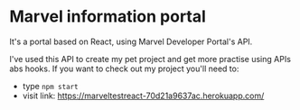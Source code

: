 # Marvel information portal
It's a portal based on React, using Marvel Developer Portal's API.

I've used this API to create my pet project and get more practise using APIs abs hooks.
If you want to check out my project you'll need to:
- type ```npm start```
- visit link:
https://marveltestreact-70d21a9637ac.herokuapp.com/
